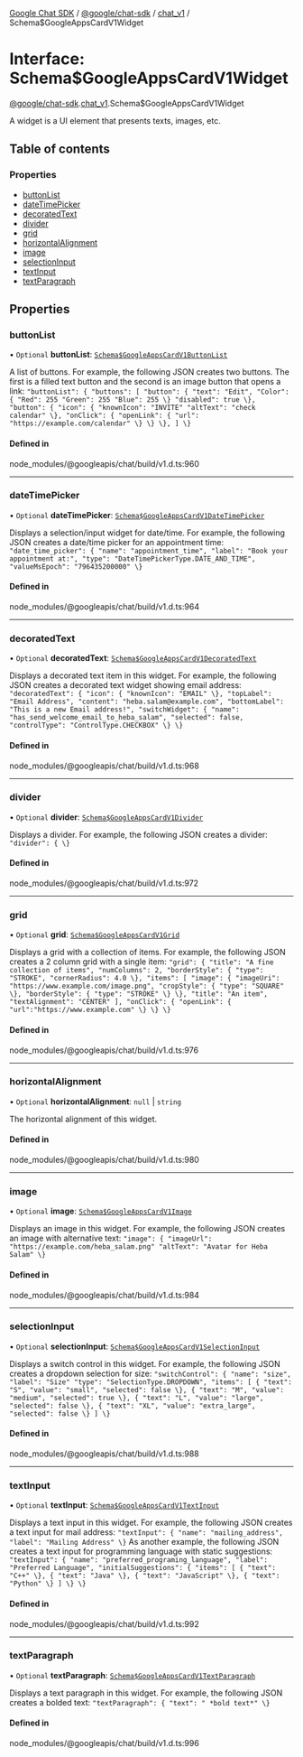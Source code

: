 [Google Chat SDK](../README.md) / [@google/chat-sdk](../modules/google_chat_sdk.md) / [chat\_v1](../modules/google_chat_sdk.chat_v1.md) / Schema$GoogleAppsCardV1Widget

# Interface: Schema$GoogleAppsCardV1Widget

[@google/chat-sdk](../modules/google_chat_sdk.md).[chat_v1](../modules/google_chat_sdk.chat_v1.md).Schema$GoogleAppsCardV1Widget

A widget is a UI element that presents texts, images, etc.

## Table of contents

### Properties

- [buttonList](google_chat_sdk.chat_v1.Schema_GoogleAppsCardV1Widget.md#buttonlist)
- [dateTimePicker](google_chat_sdk.chat_v1.Schema_GoogleAppsCardV1Widget.md#datetimepicker)
- [decoratedText](google_chat_sdk.chat_v1.Schema_GoogleAppsCardV1Widget.md#decoratedtext)
- [divider](google_chat_sdk.chat_v1.Schema_GoogleAppsCardV1Widget.md#divider)
- [grid](google_chat_sdk.chat_v1.Schema_GoogleAppsCardV1Widget.md#grid)
- [horizontalAlignment](google_chat_sdk.chat_v1.Schema_GoogleAppsCardV1Widget.md#horizontalalignment)
- [image](google_chat_sdk.chat_v1.Schema_GoogleAppsCardV1Widget.md#image)
- [selectionInput](google_chat_sdk.chat_v1.Schema_GoogleAppsCardV1Widget.md#selectioninput)
- [textInput](google_chat_sdk.chat_v1.Schema_GoogleAppsCardV1Widget.md#textinput)
- [textParagraph](google_chat_sdk.chat_v1.Schema_GoogleAppsCardV1Widget.md#textparagraph)

## Properties

### buttonList

• `Optional` **buttonList**: [`Schema$GoogleAppsCardV1ButtonList`](google_chat_sdk.chat_v1.Schema_GoogleAppsCardV1ButtonList.md)

A list of buttons. For example, the following JSON creates two buttons. The first is a filled text button and the second is an image button that opens a link: ``` "buttonList": { "buttons": [ "button": { "text": "Edit", "Color": { "Red": 255 "Green": 255 "Blue": 255 \} "disabled": true \}, "button": { "icon": { "knownIcon": "INVITE" "altText": "check calendar" \}, "onClick": { "openLink": { "url": "https://example.com/calendar" \} \} \}, ] \} ```

#### Defined in

node_modules/@googleapis/chat/build/v1.d.ts:960

___

### dateTimePicker

• `Optional` **dateTimePicker**: [`Schema$GoogleAppsCardV1DateTimePicker`](google_chat_sdk.chat_v1.Schema_GoogleAppsCardV1DateTimePicker.md)

Displays a selection/input widget for date/time. For example, the following JSON creates a date/time picker for an appointment time: ``` "date_time_picker": { "name": "appointment_time", "label": "Book your appointment at:", "type": "DateTimePickerType.DATE_AND_TIME", "valueMsEpoch": "796435200000" \} ```

#### Defined in

node_modules/@googleapis/chat/build/v1.d.ts:964

___

### decoratedText

• `Optional` **decoratedText**: [`Schema$GoogleAppsCardV1DecoratedText`](google_chat_sdk.chat_v1.Schema_GoogleAppsCardV1DecoratedText.md)

Displays a decorated text item in this widget. For example, the following JSON creates a decorated text widget showing email address: ``` "decoratedText": { "icon": { "knownIcon": "EMAIL" \}, "topLabel": "Email Address", "content": "heba.salam@example.com", "bottomLabel": "This is a new Email address!", "switchWidget": { "name": "has_send_welcome_email_to_heba_salam", "selected": false, "controlType": "ControlType.CHECKBOX" \} \} ```

#### Defined in

node_modules/@googleapis/chat/build/v1.d.ts:968

___

### divider

• `Optional` **divider**: [`Schema$GoogleAppsCardV1Divider`](google_chat_sdk.chat_v1.Schema_GoogleAppsCardV1Divider.md)

Displays a divider. For example, the following JSON creates a divider: ``` "divider": { \} ```

#### Defined in

node_modules/@googleapis/chat/build/v1.d.ts:972

___

### grid

• `Optional` **grid**: [`Schema$GoogleAppsCardV1Grid`](google_chat_sdk.chat_v1.Schema_GoogleAppsCardV1Grid.md)

Displays a grid with a collection of items. For example, the following JSON creates a 2 column grid with a single item: ``` "grid": { "title": "A fine collection of items", "numColumns": 2, "borderStyle": { "type": "STROKE", "cornerRadius": 4.0 \}, "items": [ "image": { "imageUri": "https://www.example.com/image.png", "cropStyle": { "type": "SQUARE" \}, "borderStyle": { "type": "STROKE" \} \}, "title": "An item", "textAlignment": "CENTER" ], "onClick": { "openLink": { "url":"https://www.example.com" \} \} \} ```

#### Defined in

node_modules/@googleapis/chat/build/v1.d.ts:976

___

### horizontalAlignment

• `Optional` **horizontalAlignment**: ``null`` \| `string`

The horizontal alignment of this widget.

#### Defined in

node_modules/@googleapis/chat/build/v1.d.ts:980

___

### image

• `Optional` **image**: [`Schema$GoogleAppsCardV1Image`](google_chat_sdk.chat_v1.Schema_GoogleAppsCardV1Image.md)

Displays an image in this widget. For example, the following JSON creates an image with alternative text: ``` "image": { "imageUrl": "https://example.com/heba_salam.png" "altText": "Avatar for Heba Salam" \} ```

#### Defined in

node_modules/@googleapis/chat/build/v1.d.ts:984

___

### selectionInput

• `Optional` **selectionInput**: [`Schema$GoogleAppsCardV1SelectionInput`](google_chat_sdk.chat_v1.Schema_GoogleAppsCardV1SelectionInput.md)

Displays a switch control in this widget. For example, the following JSON creates a dropdown selection for size: ``` "switchControl": { "name": "size", "label": "Size" "type": "SelectionType.DROPDOWN", "items": [ { "text": "S", "value": "small", "selected": false \}, { "text": "M", "value": "medium", "selected": true \}, { "text": "L", "value": "large", "selected": false \}, { "text": "XL", "value": "extra_large", "selected": false \} ] \} ```

#### Defined in

node_modules/@googleapis/chat/build/v1.d.ts:988

___

### textInput

• `Optional` **textInput**: [`Schema$GoogleAppsCardV1TextInput`](google_chat_sdk.chat_v1.Schema_GoogleAppsCardV1TextInput.md)

Displays a text input in this widget. For example, the following JSON creates a text input for mail address: ``` "textInput": { "name": "mailing_address", "label": "Mailing Address" \} ``` As another example, the following JSON creates a text input for programming language with static suggestions: ``` "textInput": { "name": "preferred_programing_language", "label": "Preferred Language", "initialSuggestions": { "items": [ { "text": "C++" \}, { "text": "Java" \}, { "text": "JavaScript" \}, { "text": "Python" \} ] \} \} ```

#### Defined in

node_modules/@googleapis/chat/build/v1.d.ts:992

___

### textParagraph

• `Optional` **textParagraph**: [`Schema$GoogleAppsCardV1TextParagraph`](google_chat_sdk.chat_v1.Schema_GoogleAppsCardV1TextParagraph.md)

Displays a text paragraph in this widget. For example, the following JSON creates a bolded text: ``` "textParagraph": { "text": " *bold text*" \} ```

#### Defined in

node_modules/@googleapis/chat/build/v1.d.ts:996
